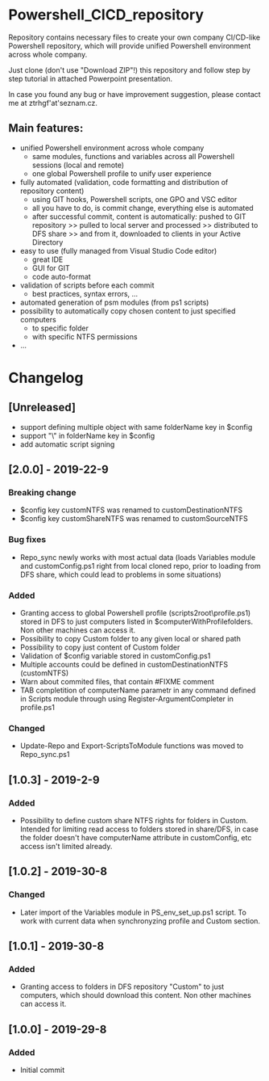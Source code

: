 # Powershell_CICD_repository
Repository contains necessary files to create your own company CI/CD-like Powershell repository, which will provide unified Powershell environment across whole company.

Just clone (don't use "Download ZIP"!) this repository and follow step by step tutorial in attached Powerpoint presentation.

In case you found any bug or have improvement suggestion, please contact me at ztrhgf'at'seznam.cz.


  
## Main features:
- unified Powershell environment across whole company
  - same modules, functions and variables across all Powershell sessions (local and remote)
  - one global Powershell profile to unify user experience
- fully automated (validation, code formatting and distribution of repository content)
  - using GIT hooks, Powershell scripts, one GPO and VSC editor
  - all you have to do, is commit change, everything else is automated
  - after successful commit, content is automatically: pushed to GIT repository >> pulled to local server and processed >> distributed to DFS share >> and from it, downloaded to clients in your Active Directory
- easy to use (fully managed from Visual Studio Code editor)
  - great IDE
  - GUI for GIT
  - code auto-format
- validation of scripts before each commit
  - best practices, syntax errors, ...
- automated generation of psm modules (from ps1 scripts)
- possibility to automatically copy chosen content to just specified computers
  - to specific folder
  - with specific NTFS permissions
- ...
  

# Changelog

## [Unreleased]
- support defining multiple object with same folderName key in $config
- support "\\" in folderName key in $config
- add automatic script signing



## [2.0.0] - 2019-22-9
### Breaking change
- $config key customNTFS was renamed to customDestinationNTFS
- $config key customShareNTFS was renamed to customSourceNTFS

### Bug fixes
- Repo_sync newly works with most actual data (loads Variables module and customConfig.ps1 right from local cloned repo, prior to loading from DFS share, which could lead to problems in some situations)

### Added
- Granting access to global Powershell profile (scripts2root\profile.ps1) stored in DFS to just computers listed in $computerWithProfilefolders. Non other machines can access it.
- Possibility to copy Custom folder to any given local or shared path
- Possibility to copy just content of Custom folder
- Validation of $config variable stored in customConfig.ps1
- Multiple accounts could be defined in customDestinationNTFS (customNTFS)
- Warn about commited files, that contain #FIXME comment
- TAB completition of computerName parametr in any command defined in Scripts module through using Register-ArgumentCompleter in profile.ps1

### Changed 
- Update-Repo and Export-ScriptsToModule functions was moved to Repo_sync.ps1 


## [1.0.3] - 2019-2-9
### Added
- Possibility to define custom share NTFS rights for folders in Custom. Intended for limiting read access to folders stored in share/DFS, in case the folder doesn't have computerName attribute in customConfig, etc access isn't limited already.


## [1.0.2] - 2019-30-8
### Changed
- Later import of the Variables module in PS_env_set_up.ps1 script. To work with current data when synchronyzing profile and Custom section.


## [1.0.1] - 2019-30-8
### Added
- Granting access to folders in DFS repository "Custom" to just computers, which should download this content. Non other machines can access it.


## [1.0.0] - 2019-29-8
### Added
- Initial commit
